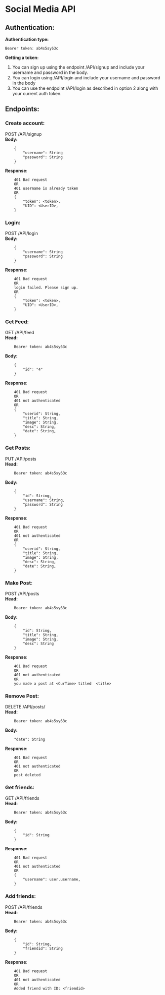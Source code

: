 # Social Media API

## Authentication:
**Authentication type:**
```
Bearer token: ab4s5sy63c
```
**Getting a token:**
1. You can sign up using the endpoint /API/signup and include your username and password in the body.
2. You can login using /API/login and include your username and password in the body
3. You can use the endpoint /API/login as described in option 2 along with your current auth token.

## Endpoints:
### Create account:
POST /API/signup\
**Body:**
```
    {
        "username": String
        "password": String
    }
```
**Response:**
```
    401 Bad request
    OR
    401 username is already taken
    OR
    {
        "token": <token>,
        "UID": <UserID>,
    }
```
### Login:
POST /API/login\
**Body:**
```
    {
        "username": String
        "password": String
    }
```
**Response:**
```
    401 Bad request
    OR
    login failed. Please sign up.
    OR
    {
        "token": <token>,
        "UID": <UserID>,
    }
```
### Get Feed:
GET /API/feed\
**Head:**
```
    Bearer token: ab4s5sy63c
```
**Body:**
```
    {
        "id": "4"
    }
```
**Response:**
```
    401 Bad request
    OR
    401 not authenticated
    OR
    {
        "userid": String,
        "title": String,
        "image": String,
        "desc": String,
        "date": String,
    }
```
### Get Posts:
PUT /API/posts\
**Head:**
```
    Bearer token: ab4s5sy63c
```
**Body:**
```
    {
        "id": String,
        "username": String,
        "password": String
    }
```
**Response:**
```
    401 Bad request
    OR
    401 not authenticated
    OR
    {
        "userid": String,
        "title": String,
        "image": String,
        "desc": String,
        "date": String,
    }
```
### Make Post:
POST /API/posts\
**Head:**
```
    Bearer token: ab4s5sy63c
```
**Body:**
```
    {
        "id": String,
        "title": String,
        "image": String,
        "desc": String
    }
```
**Response:**
```
    401 Bad request
    OR
    401 not authenticated
    OR
    you made a post at <CurTime> titled  <title>
```
### Remove Post:
DELETE /API/posts/\
**Head:**
```
    Bearer token: ab4s5sy63c
```
**Body:**
```
    "date": String
```
**Response:**
```
    401 Bad request
    OR
    401 not authenticated
    OR
    post deleted
```
### Get friends:
GET /API/friends\
**Head:**
```
    Bearer token: ab4s5sy63c
```
**Body:**
```
    {
        "id": String
    }
```
**Response:**
```
    401 Bad request
    OR
    401 not authenticated
    OR
    {
        "username": user.username,
    }
```
### Add friends:
POST /API/friends\
**Head:**
```
    Bearer token: ab4s5sy63c
```
**Body:**
```
    {
        "id": String,
        "friendid": String
    }
```
**Response:**
```
    401 Bad request
    OR
    401 not authenticated
    OR
    Added friend with ID: <friendid>
```

